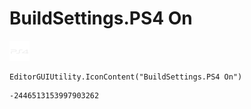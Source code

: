 # BuildSettings.PS4 On
![](/img/BuildSettings.PS4%20On.png)

``` CSharp
EditorGUIUtility.IconContent("BuildSettings.PS4 On")
```
```
-2446513153997903262
```
